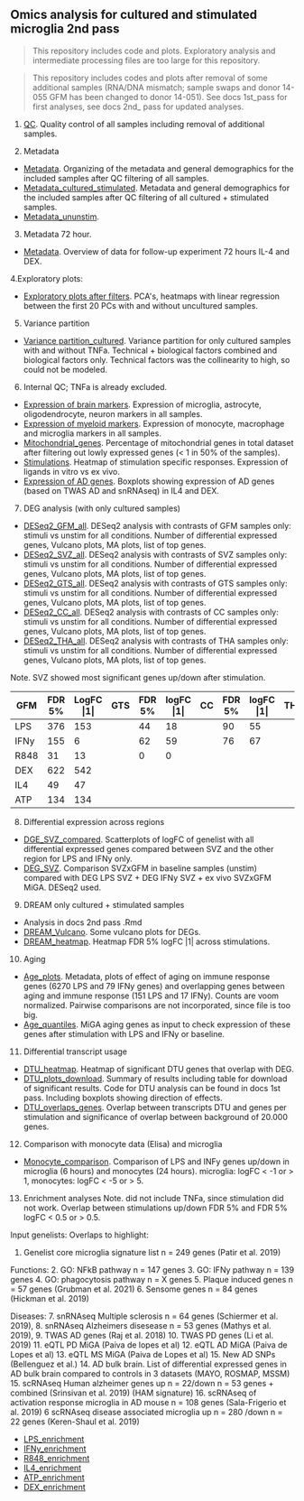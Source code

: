 ## Omics analysis for cultured and stimulated microglia 2nd pass

> This repository includes code and plots. Exploratory analysis and intermediate processing files are too large for this repository.

> This repository includes codes and plots after removal of some additional samples (RNA/DNA mismatch; sample swaps and donor 14-055 GFM has been changed to donor 14-051). See docs 1st_pass for first analyses, see docs 2nd_ pass for updated analyses.

1. [QC](https://rajlabmssm.github.io/MiGASti/docs/2nd_pass/QC_cor.html). Quality control of all samples including removal of additional samples.

2. Metadata
- [Metadata](https://rajlabmssm.github.io/MiGASti/docs/2nd_pass/Metadata_all.html). Organizing of the metadata and general demographics for the included samples after QC filtering of all samples. 
- [Metadata_cultured_stimulated](https://rajlabmssm.github.io/MiGASti/docs/2nd_pass/Metadata_cultured.html). Metadata and general demographics for the included samples after QC filtering of all cultured + stimulated samples.
- [Metadata_ununstim](https://rajlabmssm.github.io/MiGASti/docs/2nd_pass/Metadata_ununstim.html).

3. Metadata 72 hour. 
- [Metadata](https://rajlabmssm.github.io/MiGASti/docs/2nd_pass/Metadata_cultured_72h.html). Overview of data for follow-up experiment 72 hours IL-4 and DEX.
 
4.Exploratory plots: 
 - [Exploratory plots after filters](https://rajlabmssm.github.io/MiGASti/docs/2nd_pass/20210210_PCA_filtering.html). PCA's, heatmaps with linear regression between the first 20 PCs with  and without uncultured samples.  
 
5. Variance partition 
- [Variance partition_cultured](https://rajlabmssm.github.io/MiGASti/docs/2nd_passVariance_partition_cultured.html). Variance partition for only cultured samples with and without TNFa. Technical + biological factors combined and biological factors only. Technical factors was the collinearity to high, so could not be modeled.  

6. Internal QC; TNFa is already excluded. 
- [Expression of brain markers](https://rajlabmssm.github.io/MiGASti/docs/2nd_pass/20210604_Markers_braincells.html). Expression of microglia, astrocyte, oligodendrocyte, neuron markers in all samples.
- [Expression of myeloid markers](https://rajlabmssm.github.io/MiGASti/docs/2nd_pass/20210604_Markers_myeloid.html). Expression of monocyte, macrophage and microglia markers in all samples. 
- [Mitochondrial_genes](https://rajlabmssm.github.io/MiGASti/docs/2nd_pass/20210511_Mitochondrial_genes.html). Percentage of mitochondrial genes in total dataset after filtering out lowly expressed genes (< 1 in 50% of the samples).
- [Stimulations](https://rajlabmssm.github.io/MiGASti/docs/2nd_pass/20211206_Stimulations_heatmap2.html). Heatmap of stimulation specific responses. Expression of ligands in vitro vs ex vivo.
- [Expression of AD genes](https://rajlabmssm.github.io/MiGASti/docs/2nd_pass/20210224_Markers_AD_genes.html). Boxplots showing expression of AD genes (based on TWAS AD and snRNAseq) in IL4 and DEX. 

7. DEG analysis (with only cultured samples)
- [DESeq2_GFM_all](https://rajlabmssm.github.io/MiGASti/docs/2nd_pass/20210223DiffExpression_GFM_all.html). DESeq2 analysis with contrasts of GFM samples only: stimuli vs unstim for all conditions. Number of differential expressed genes, Vulcano plots, MA plots, list of top genes. 
- [DESeq2_SVZ_all](https://rajlabmssm.github.io/MiGASti/docs/2nd_pass/20210223DiffExpression_SVZ_all.html). DESeq2 analysis with contrasts of SVZ samples only: stimuli vs unstim for all conditions. Number of differential expressed genes, Vulcano plots, MA plots, list of top genes. 
- [DESeq2_GTS_all](https://rajlabmssm.github.io/MiGASti/docs/2nd_pass/20210223DiffExpression_GTS_all.html). DESeq2 analysis with contrasts of GTS samples only: stimuli vs unstim for all conditions. Number of differential expressed genes, Vulcano plots, MA plots, list of top genes. 
- [DESeq2_CC_all](https://rajlabmssm.github.io/MiGASti/docs/2nd_pass/20210223DiffExpression_CC_all.html). DESeq2 analysis with contrasts of CC samples only: stimuli vs unstim for all conditions. Number of differential expressed genes, Vulcano plots, MA plots, list of top genes. 
- [DESeq2_THA_all](https://rajlabmssm.github.io/MiGASti/docs/2nd_pass/20210225DiffExpression_THA_all.html). DESeq2 analysis with contrasts of THA samples only: stimuli vs unstim for all conditions. Number of differential expressed genes, Vulcano plots, MA plots, list of top genes. 

Note. SVZ showed most significant genes up/down after stimulation.

| GFM  	| FDR 5% 	| LogFC \|1\| 	| GTS 	| FDR 5% 	| logFC \|1\| 	| CC 	| FDR 5% 	| logFC \|1\| 	| THA 	| FDR 5% 	| logFC \|1\| 	| SVZ 	| FDR 5% 	| logFC \|1\| 	|
|------	|--------	|-------------	|-----	|--------	|-------------	|----	|--------	|-------------	|-----	|--------	|-------------	|-----	|--------	|-------------	|
| LPS  	| 376    	| 153         	|     	| 44     	| 18          	|    	| 90     	| 55          	|     	| 226    	| 95          	|     	| 1895   	| 450         	|
| IFNy 	| 155    	| 6           	|     	| 62     	| 59          	|    	| 76     	| 67          	|     	| 66     	| 61          	|     	| 292    	| 178         	|
| R848 	| 31     	| 13          	|     	| 0      	| 0           	|    	|        	|             	|     	|        	|             	|     	| 708    	| 176         	|
| DEX  	| 622    	| 542         	|     	|        	|             	|    	|        	|             	|     	|        	|             	|     	|        	|             	|
| IL4  	| 49     	| 47          	|     	|        	|             	|    	|        	|             	|     	|        	|             	|     	|        	|             	|
| ATP  	| 134    	| 134         	|     	|        	|             	|    	|        	|             	|     	|        	|             	|     	| 0      	| 0           	|

8. Differential expression across regions
- [DGE_SVZ_compared](https://rajlabmssm.github.io/MiGASti/docs/2nd_pass/20210303_DEG_FC_scatterplot.html). Scatterplots of logFC of genelist with all differential expressed genes compared between SVZ and the other region for LPS and IFNy only. 
- [DEG_SVZ](https://rajlabmssm.github.io/MiGASti/docs/2nd_pass/20210608_SVZXGFM_Limma_Deseq2.html). Comparison SVZxGFM in baseline samples (unstim) compared with DEG LPS SVZ + DEG IFNy SVZ + ex vivo SVZxGFM MiGA. DESeq2 used. 

9. DREAM only cultured + stimulated samples 
- Analysis in docs 2nd pass .Rmd
- [DREAM_Vulcano](https://rajlabmssm.github.io/MiGASti/docs/2nd_pass/20210806_DREAM_volcanos_ms.html). Some vulcano plots for DEGs. 
- [DREAM_heatmap](https://rajlabmssm.github.io/MiGASti/docs/2nd_pass/20210308_DEG_FC_heatmap_gene_names.html). Heatmap FDR 5% logFC |1| across stimulations.

10. Aging
- [Age_plots](https://rajlabmssm.github.io/MiGASti/docs/2nd_pass/20210806_age_plots_LPS_IFNy.html). Metadata, plots of effect of aging on immune response genes (6270 LPS and 79 IFNy genes) and overlapping genes between aging and immune response (151 LPS and 17 IFNy). Counts are voom normalized. Pairwise comparisons are not incorporated, since file is too big. 
- [Age_quantiles](https://rajlabmssm.github.io/MiGASti/docs/2nd_pass/20211206_AGE_quantiles.html). MiGA aging genes as input to check expression of these genes after stimulation with LPS and IFNy or baseline. 

11. Differential transcript usage
- [DTU_heatmap](https://rajlabmssm.github.io/MiGASti/docs/2nd_pass/20210224_DTU_FC_heatmap_gene_names.html). Heatmap of significant DTU genes that overlap with DEG. 
- [DTU_plots_download](https://rajlabmssm.github.io/MiGASti/docs/2nd_pass/20210511_DTU_plots_download.html). Summary of results including table for download of significant results. Code for DTU analysis can be found in docs 1st pass. Including boxplots showing direction of effects. 
- [DTU_overlaps_genes](https://rajlabmssm.github.io/MiGASti/docs/2nd_pass/20210512_DTU_genes_overlap.html). Overlap between transcripts DTU and genes per stimulation and significance of overlap between background of 20.000 genes. 

12. Comparison with monocyte data (Elisa) and microglia
- [Monocyte_comparison](https://rajlabmssm.github.io/MiGASti/docs/2nd_pass/20210806_DREAM_monocytes_comparison.html). Comparison of LPS and INFy genes up/down in microglia (6 hours) and monocytes (24 hours). microglia: logFC < -1 or > 1, monocytes: logFC < -5 or > 5. 

13. Enrichment analyses
Note. did not include TNFa, since stimulation did not work. Overlap between stimulations up/down FDR 5% and FDR 5% logFC < 0.5 or > 0.5. 

Input genelists:
Overlaps to highlight:
1. Genelist core microglia signature list n = 249 genes (Patir et al. 2019)

Functions:
2. GO: NFkB pathway n = 147 genes
3. GO: IFNy pathway n = 139 genes
4. GO: phagocytosis pathway n = X genes
5. Plaque induced genes n = 57 genes (Grubman et al. 2021)
6. Sensome genes n = 84 genes (Hickman et al. 2019)

Diseases:
7. snRNAseq Multiple sclerosis n = 64 genes (Schiermer et al. 2019), 
8. snRNAseq Alzheimers disesease n = 53 genes (Mathys et al. 2019), 
9. TWAS AD genes (Raj et al. 2018) 
10. TWAS PD genes (Li et al. 2019)
11. eQTL PD MiGA (Paiva de lopes et al)
12. eQTL AD MiGA (Paiva de Lopes et al)
13. eQTL MS MiGA (Paiva de Lopes et al)
15. New AD SNPs (Bellenguez et al.)
14. AD bulk brain. List of differential expressed genes in AD bulk brain compared to controls in 3 datasets (MAYO, ROSMAP, MSSM)
15. scRNAseq Human alzheimer genes up n = 22/down n = 53 genes + combined (Srinsivan et al. 2019) (HAM signature) 
16. scRNAseq of activation response microglia in AD mouse n = 108 genes (Sala-Frigerio et al. 2019) 6 scRNAseq disease associated microglia up n = 280 /down n = 22 genes (Keren-Shaul et al. 2019)

- [LPS_enrichment](https://rajlabmssm.github.io/MiGASti/docs/2nd_pass/20210624_genelist_enrichment_LPS_function_disease_FC0.5.html)
- [IFNy_enrichment](https://rajlabmssm.github.io/MiGASti/docs/2nd_pass/20210624_genelist_enrichment_IFNy_function_disease_FC0.5.html)
- [R848_enrichment](https://rajlabmssm.github.io/MiGASti/docs/2nd_pass/20210624_genelist_enrichment_R848_function_disease_FC0.5.html)
- [IL4_enrichment](https://rajlabmssm.github.io/MiGASti/docs/2nd_pass/20210624_genelist_enrichment_IL4_function_disease_FC0.5.html)
- [ATP_enrichment](https://rajlabmssm.github.io/MiGASti/docs/2nd_pass/20210624_genelist_enrichment_ATP_function_disease_FC0.5.html)
- [DEX_enrichment](https://rajlabmssm.github.io/MiGASti/docs/2nd_pass/20210624_genelist_enrichment_DEX_function_disease_FC0.5.html)